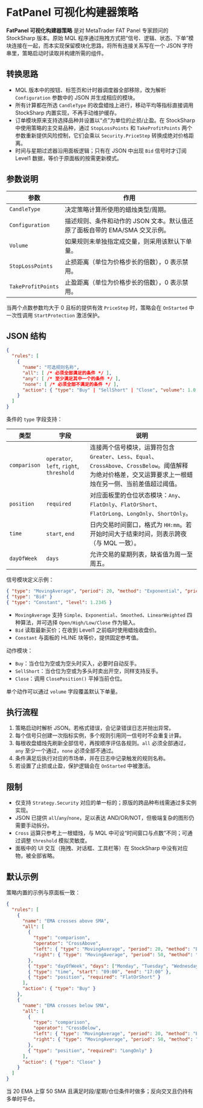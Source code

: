 # FatPanel 可视化构建器策略

**FatPanel 可视化构建器策略** 是对 MetaTrader FAT Panel 专家顾问的 StockSharp 版本。原始 MQL 程序通过拖拽方式把“信号、逻辑、状态、下单”模块连接在一起，而本实现保留模块化思路，将所有连接关系写在一个 JSON 字符串里，策略启动时读取并构建所需的组件。

## 转换思路

* MQL 版本中的按钮、标签页和计时器调度器全部移除，改为解析 `Configuration` 参数中的 JSON 并生成相应的模块。
* 所有计算都在所选 `CandleType` 的收盘蜡烛上进行，移动平均等指标直接调用 StockSharp 内置实现，不再手动维护缓存。
* 订单模块原来支持选择品种并设置以“点”为单位的止损/止盈。在 StockSharp 中使用策略的主交易品种，通过 `StopLossPoints` 和 `TakeProfitPoints` 两个参数重新提供风险控制，它们会乘以 `Security.PriceStep` 转换成绝对价格距离。
* 时间与星期过滤器沿用面板逻辑；只有在 JSON 中出现 `Bid` 信号时才订阅 Level1 数据，等价于原面板的按需更新模式。

## 参数说明

| 参数 | 作用 |
| --- | --- |
| `CandleType` | 决定策略计算所使用的蜡烛类型/周期。 |
| `Configuration` | 描述规则、条件和动作的 JSON 文本。默认值还原了面板自带的 EMA/SMA 交叉示例。 |
| `Volume` | 如果规则未单独指定成交量，则采用该默认下单量。 |
| `StopLossPoints` | 止损距离（单位为价格步长的倍数），0 表示禁用。 |
| `TakeProfitPoints` | 止盈距离（单位为价格步长的倍数），0 表示禁用。 |

当两个点数参数均大于 0 且标的提供有效 `PriceStep` 时，策略会在 `OnStarted` 中一次性调用 `StartProtection` 激活保护。

## JSON 结构

```json
{
  "rules": [
    {
      "name": "可选规则名称",
      "all": [ /* 必须全部满足的条件 */ ],
      "any": [ /* 至少满足其中一个的条件 */ ],
      "none": [ /* 必须全部不满足的条件 */ ],
      "action": { "type": "Buy" | "SellShort" | "Close", "volume": 1.0 }
    }
  ]
}
```

条件的 `type` 字段支持：

| 类型 | 字段 | 说明 |
| --- | --- | --- |
| `comparison` | `operator`, `left`, `right`, `threshold` | 连接两个信号模块，运算符包含 `Greater`、`Less`、`Equal`、`CrossAbove`、`CrossBelow`。阈值解释为绝对价格差，交叉运算要求上一根蜡烛在另一侧、当前差值超过阈值。 |
| `position` | `required` | 对应面板里的仓位状态模块：`Any`、`FlatOnly`、`FlatOrShort`、`FlatOrLong`、`LongOnly`、`ShortOnly`。 |
| `time` | `start`, `end` | 日内交易时间窗口，格式为 `HH:mm`。若开始时间大于结束时间，则表示跨夜（与 MQL 一致）。 |
| `dayOfWeek` | `days` | 允许交易的星期列表，缺省值为周一至周五。 |

信号模块定义示例：

```json
{ "type": "MovingAverage", "period": 20, "method": "Exponential", "price": "Close" }
{ "type": "Bid" }
{ "type": "Constant", "level": 1.2345 }
```

* `MovingAverage` 支持 `Simple`、`Exponential`、`Smoothed`、`LinearWeighted` 四种算法，并可选择 `Open/High/Low/Close` 作为输入。
* `Bid` 读取最新买价；在收到 Level1 之前临时使用蜡烛收盘价。
* `Constant` 与面板的 HLINE 块等价，提供固定参考值。

动作模块：

* `Buy`：当仓位为空或为空头时买入，必要时自动反手。
* `SellShort`：当仓位为空或为多头时卖出开空，同样支持反手。
* `Close`：调用 `ClosePosition()` 平掉当前仓位。

单个动作可以通过 `volume` 字段覆盖默认下单量。

## 执行流程

1. 策略启动时解析 JSON。若格式错误，会记录错误日志并抛出异常。
2. 每个信号只创建一次指标实例，多个规则引用同一信号时不会重复计算。
3. 每根收盘蜡烛先刷新全部信号，再按顺序评估各规则。`all` 必须全部通过，`any` 至少一个通过，`none` 必须全部不通过。
4. 条件满足后执行对应的市场单，并在日志中记录触发的规则名称。
5. 若设置了止损或止盈，保护逻辑会在 `OnStarted` 中被激活。

## 限制

* 仅支持 `Strategy.Security` 对应的单一标的；原版的跨品种布线需通过多实例实现。
* JSON 已提供 `all`/`any`/`none`，足以表达 AND/OR/NOT，但极端复杂的图形仍需要手动拆分。
* `Cross` 运算只参考上一根蜡烛，与 MQL 中可设“时间窗口与点数”不同；可通过调整 `threshold` 模拟灵敏度。
* 面板中的 UI 交互（拖拽、对话框、工具栏等）在 StockSharp 中没有对应物，被全部省略。

## 默认示例

策略内置的示例与原面板一致：

```json
{
  "rules": [
    {
      "name": "EMA crosses above SMA",
      "all": [
        {
          "type": "comparison",
          "operator": "CrossAbove",
          "left": { "type": "MovingAverage", "period": 20, "method": "Exponential", "price": "Close" },
          "right": { "type": "MovingAverage", "period": 50, "method": "Simple", "price": "Close" }
        },
        { "type": "dayOfWeek", "days": ["Monday", "Tuesday", "Wednesday", "Thursday", "Friday"] },
        { "type": "time", "start": "09:00", "end": "17:00" },
        { "type": "position", "required": "FlatOrShort" }
      ],
      "action": { "type": "Buy" }
    },
    {
      "name": "EMA crosses below SMA",
      "all": [
        {
          "type": "comparison",
          "operator": "CrossBelow",
          "left": { "type": "MovingAverage", "period": 20, "method": "Exponential", "price": "Close" },
          "right": { "type": "MovingAverage", "period": 50, "method": "Simple", "price": "Close" }
        },
        { "type": "position", "required": "LongOnly" }
      ],
      "action": { "type": "Close" }
    }
  ]
}
```

当 20 EMA 上穿 50 SMA 且满足时段/星期/仓位条件时做多；反向交叉且仍持有多单时平仓。
